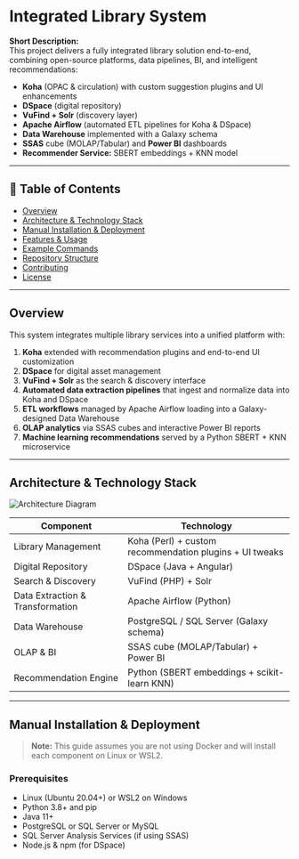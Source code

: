 # Integrated Library System

**Short Description:**  
This project delivers a fully integrated library solution end-to-end, combining open-source platforms, data pipelines, BI, and intelligent recommendations:

- **Koha** (OPAC & circulation) with custom suggestion plugins and UI enhancements
- **DSpace** (digital repository)
- **VuFind + Solr** (discovery layer)
- **Apache Airflow** (automated ETL pipelines for Koha & DSpace)
- **Data Warehouse** implemented with a Galaxy schema
- **SSAS** cube (MOLAP/Tabular) and **Power BI** dashboards
- **Recommender Service:** SBERT embeddings + KNN model

---

## 📑 Table of Contents
- [Overview](#overview)
- [Architecture & Technology Stack](#architecture--technology-stack)
- [Manual Installation & Deployment](#manual-installation--deployment)
- [Features & Usage](#features--usage)
- [Example Commands](#example-commands)
- [Repository Structure](#repository-structure)
- [Contributing](#contributing)
- [License](#license)

---

## Overview

This system integrates multiple library services into a unified platform with:
1. **Koha** extended with recommendation plugins and end-to-end UI customization
2. **DSpace** for digital asset management
3. **VuFind + Solr** as the search & discovery interface
4. **Automated data extraction pipelines** that ingest and normalize data into Koha and DSpace
5. **ETL workflows** managed by Apache Airflow loading into a Galaxy-designed Data Warehouse
6. **OLAP analytics** via SSAS cubes and interactive Power BI reports
7. **Machine learning recommendations** served by a Python SBERT + KNN microservice

---

## Architecture & Technology Stack

![Architecture Diagram](docs/diagrams/architecture.png)

| Component                        | Technology                                    |
|----------------------------------|-----------------------------------------------|
| Library Management               | Koha (Perl) + custom recommendation plugins + UI tweaks |
| Digital Repository               | DSpace (Java + Angular)                       |
| Search & Discovery               | VuFind (PHP) + Solr                           |
| Data Extraction & Transformation | Apache Airflow (Python)                       |
| Data Warehouse                   | PostgreSQL / SQL Server (Galaxy schema)       |
| OLAP & BI                        | SSAS cube (MOLAP/Tabular) + Power BI           |
| Recommendation Engine            | Python (SBERT embeddings + scikit-learn KNN)  |
---

## Manual Installation & Deployment

> **Note:** This guide assumes you are not using Docker and will install each component on Linux or WSL2.

### Prerequisites
- Linux (Ubuntu 20.04+) or WSL2 on Windows
- Python 3.8+ and pip
- Java 11+
- PostgreSQL or SQL Server or MySQL
- SQL Server Analysis Services (if using SSAS)
- Node.js & npm (for DSpace)

